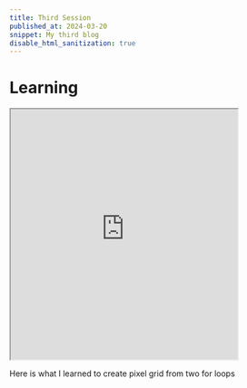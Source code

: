 ```yaml
---
title: Third Session
published_at: 2024-03-20
snippet: My third blog
disable_html_sanitization: true
---
```

# Learning
<iframe src="https://editor.p5js.org/kimnhudiep2003/full/dOCKXt7-E" width = "400px" height = "442px"></iframe>
<p>Here is what I learned to create pixel grid from two for loops</p>
